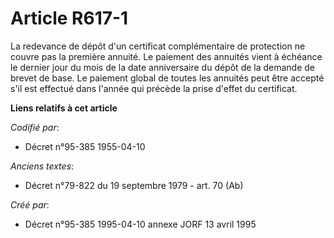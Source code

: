 # Article R617-1

La redevance de dépôt d'un certificat complémentaire de protection ne couvre pas la première annuité. Le paiement des
annuités vient à échéance le dernier jour du mois de la date anniversaire du dépôt de la demande de brevet de base. Le
paiement global de toutes les annuités peut être accepté s'il est effectué dans l'année qui précède la prise d'effet du
certificat.

**Liens relatifs à cet article**

_Codifié par_:

  - Décret n°95-385 1955-04-10

_Anciens textes_:

  - Décret n°79-822 du 19 septembre 1979 - art. 70 (Ab)

_Créé par_:

  - Décret n°95-385 1995-04-10 annexe JORF 13 avril 1995
